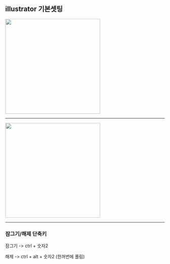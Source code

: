 ## illustrator 기본셋팅

<img src="https://user-images.githubusercontent.com/129706758/230839375-eaab7125-d345-4c9c-8f7a-369e8f08e723.png" width="300">

------------------------

<img src="https://user-images.githubusercontent.com/129706758/230839468-12a40814-2255-45ba-91d9-4e45160fd5af.png" width="300">

------------------------

### 잠그기/해제 단축키
잠그기 -> ctrl + 숫자2

해제 -> ctrl + alt + 숫자2 (한꺼번에 풀림)
